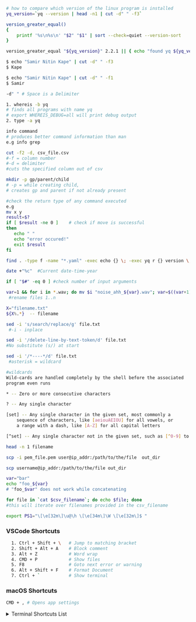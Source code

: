 ```bash
# how to compare which version of the linux program is installed
yq_version=`yq --version | head -n1 | cut -d" " -f3`

version_greater_equal()
{
    printf '%s\n%s\n' "$2" "$1" | sort --check=quiet --version-sort
}

version_greater_equal "${yq_version}" 2.2.1 || { echo "found yq ${yq_version} need 2.2.1"; exit -1; }
```

```bash
$ echo "Samir Nitin Kape" | cut -d" " -f3
$ Kape

$ echo "Samir Nitin Kape" | cut -d" " -f1
$ Samir

-d" " # Space is a Delimiter 
```

```bash
1. whereis -b yq
# finds all programs with name yq 
# export WHEREIS_DEBUG=all will print debug output 
2. type -a yq
```

```bash
info command 
# produces better command information than man 
e.g info grep
```

```bash
cut -f2 -d, csv_file.csv
#-f = column number 
#-d = delimiter
#cuts the specified column out of csv
```

 ```bash
 mkdir -p gp/parent/child  
 # -p = while creating child, 
 # creates gp and parent if not already present
 ```

 ```bash
#check the return type of any command executed
e.g 
mv x y 
result=$?   
if [ $result -ne 0 ]    # check if move is successful
then
    echo " "
    echo "error occured!"
    exit $result
fi
 ```

 ```bash
find . -type f -name "*.yaml" -exec echo {} \; -exec yq r {} version \; -exec echo "" \;
 ```

 ```bash
date +"%c"  #Current date-time-year
 ```

 ```bash
if [ "$#" -eq 0 ] #check number of input arguments
 ```

 ```bash
var=1 && for i in *.wav; do mv $i "noise_ahh_${var}.wav"; var=$((var+1)); done
  #rename files 1..n
 ```

 ```bash
X="filename.txt"
${X%.*}  -- filename 
 ```

 ```bash
sed -i 's/search/replace/g' file.txt
  #-i - inplace
 ```

 ```bash
sed -i '/delete-line-by-text-token/d' file.txt 
#No substitute (s/) at start
 ```

 ```bash
sed -i '/*----*/d' file.txt
  #asterisk = wildcard 
 ```

```bash
#wildcards
Wild-cards are handled completely by the shell before the associated
program even runs

* -- Zero or more consecutive characters

? -- Any single character

[set] -- Any single character in the given set, most commonly a 
	sequence of characters, like [aeiouAEIOU] for all vowels, or 
	a range with a dash, like [A-Z] for all capital letters

[^set] -- Any single character not in the given set, such as [^0-9] to mean any nondigit
```

 ```bash
head -n 1 filename 
 ```

 ```bash
scp -i pem_file.pem user@ip_addr:/path/to/the/file  out_dir 
 ```

 ```bash
scp username@ip_addr:/path/to/the/file out_dir 
 ```

 ```bash
var="bar"
echo "foo_${var}
# "foo_$var" does not work while concatenating  
 ```

 ```bash
for file in `cat $csv_filename`; do echo $file; done
#this will iterate over filenames provided in the csv_filename
 ```

```bash
export PS1="\[\e[32m\]\u@\h \[\e[34m\]\W \[\e[32m\]$ "
```

### VSCode Shortcuts
```bash
  1. Ctrl + Shift + \   # Jump to matching bracket
  2. Shift + Alt + A    # Block comment
  3. Alt + Z            # Word wrap
  4. CMD + P            # Show files
  5. F8                 # Goto next error or warning 
  6. Alt + Shift + F    # Format Document
  7. Ctrl + `           # Show terminal
```

### macOS Shortcuts
```bash
CMD + , # Opens app settings

```

<details><summary>Terminal Shortcuts List</summary>

* `Ctrl+a` Move cursor to start of line
* `Ctrl+e` Move cursor to end of line
* `Ctrl+b` Move back one character
* `Alt+b` Move back one word
* `Ctrl+f` Move forward one character
* `Alt+f` Move forward one word
* `Ctrl+d` Delete current character
* `Ctrl+w` Cut the last word
* `Ctrl+k` Cut everything after the cursor
* `Alt+d` Cut word after the cursor
* `Alt+w` Cut word before the cursor
* `Ctrl+y` Paste the last deleted command
* `Ctrl+_` Undo
* `Ctrl+u` Cut everything before the cursor
* `Ctrl+xx` Toggle between first and current position
* `Ctrl+l` Clear the terminal
* `Ctrl+c` Cancel the command
* `Ctrl+r` Search command in history - type the search term
* `Ctrl+j` End the search at current history entry
* `Ctrl+g` Cancel the search and restore original line
* `Ctrl+n` Next command from the History
* `Ctrl+p` previous command from the History

</details>